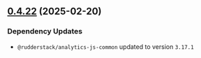 ## [0.4.22](https://github.com/rudderlabs/rudder-sdk-js/compare/@rudderstack/analytics-js-cookies@0.4.21...@rudderstack/analytics-js-cookies@0.4.22) (2025-02-20)

### Dependency Updates

* `@rudderstack/analytics-js-common` updated to version `3.17.1`
